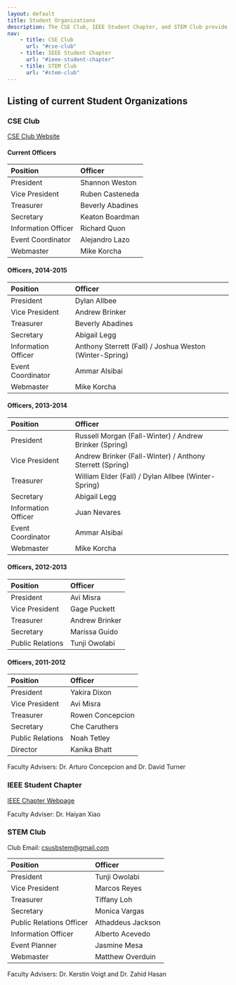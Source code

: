 ```yaml
---
layout: default
title: Student Organizations
description: The CSE Club, IEEE Student Chapter, and STEM Club provide academic and professional opportunities to students in the School of Computer Science and Engineering.
nav:
    - title: CSE Club
      url: "#cse-club"
    - title: IEEE Student Chapter
      url: "#ieee-student-chapter"
    - title: STEM Club
      url: "#stem-club"
---
```


## Listing of current __Student Organizations__

### CSE Club

[CSE Club Website](http://cse-club.com/)

#### Current Officers

<table class='table-condensed'>
  <thead>
    <tr>
      <th style="text-align: left" scope="row">Position</th>
      <th style="text-align: left" scope="row">Officer</th>
    </tr>
  </thead>
  <tbody>
    <tr>
      <td style="text-align: left">President</td>
      <td style="text-align: left">Shannon Weston</td>
    </tr>
    <tr>
      <td style="text-align: left">Vice President</td>
      <td style="text-align: left">Ruben Casteneda</td>
    </tr>
    <tr>
      <td style="text-align: left">Treasurer</td>
      <td style="text-align: left">Beverly Abadines</td>
    </tr>
    <tr>
      <td style="text-align: left">Secretary</td>
      <td style="text-align: left">Keaton Boardman</td>
    </tr>
    <tr>
      <td style="text-align: left">Information Officer</td>
      <td style="text-align: left">Richard Quon</td>
    </tr>
    <tr>
      <td style="text-align: left">Event Coordinator</td>
      <td style="text-align: left">Alejandro Lazo</td>
    </tr>
    <tr>
      <td style="text-align: left">Webmaster</td>
      <td style="text-align: left">Mike Korcha</td>
    </tr>
  </tbody>
</table>

#### Officers, 2014-2015

<table class='table-condensed'>
  <thead>
    <tr>
      <th style="text-align: left" scope="row">Position</th>
      <th style="text-align: left" scope="row">Officer</th>
    </tr>
  </thead>
  <tbody>
    <tr>
      <td style="text-align: left">President</td>
      <td style="text-align: left">Dylan Allbee</td>
    </tr>
    <tr>
      <td style="text-align: left">Vice President</td>
      <td style="text-align: left">Andrew Brinker</td>
    </tr>
    <tr>
      <td style="text-align: left">Treasurer</td>
      <td style="text-align: left">Beverly Abadines</td>
    </tr>
    <tr>
      <td style="text-align: left">Secretary</td>
      <td style="text-align: left">Abigail Legg</td>
    </tr>
    <tr>
      <td style="text-align: left">Information Officer</td>
      <td style="text-align: left">Anthony Sterrett (Fall) / Joshua Weston (Winter-Spring)</td>
    </tr>
    <tr>
      <td style="text-align: left">Event Coordinator</td>
      <td style="text-align: left">Ammar Alsibai</td>
    </tr>
    <tr>
      <td style="text-align: left">Webmaster</td>
      <td style="text-align: left">Mike Korcha</td>
    </tr>
  </tbody>
</table>

#### Officers, 2013-2014

<table class='table-condensed'>
  <thead>
    <tr>
      <th style="text-align: left" scope="row">Position</th>
      <th style="text-align: left" scope="row">Officer</th>
    </tr>
  </thead>
  <tbody>
    <tr>
      <td style="text-align: left">President</td>
      <td style="text-align: left">Russell Morgan (Fall-Winter) / Andrew Brinker (Spring)</td>
    </tr>
    <tr>
      <td style="text-align: left">Vice President</td>
      <td style="text-align: left">Andrew Brinker (Fall-Winter) / Anthony Sterrett (Spring)</td>
    </tr>
    <tr>
      <td style="text-align: left">Treasurer</td>
      <td style="text-align: left">William Elder (Fall) / Dylan Allbee (Winter-Spring)</td>
    </tr>
    <tr>
      <td style="text-align: left">Secretary</td>
      <td style="text-align: left">Abigail Legg</td>
    </tr>
    <tr>
      <td style="text-align: left">Information Officer</td>
      <td style="text-align: left">Juan Nevares</td>
    </tr>
    <tr>
      <td style="text-align: left">Event Coordinator</td>
      <td style="text-align: left">Ammar Alsibai</td>
    </tr>
    <tr>
      <td style="text-align: left">Webmaster</td>
      <td style="text-align: left">Mike Korcha</td>
    </tr>
  </tbody>
</table>

#### Officers, 2012-2013

<table class='table-condensed'>
  <thead>
    <tr>
      <th style="text-align: left" scope="row">Position</th>
      <th style="text-align: left" scope="row">Officer</th>
    </tr>
  </thead>
  <tbody>
    <tr>
      <td style="text-align: left">President</td>
      <td style="text-align: left">Avi Misra</td>
    </tr>
    <tr>
      <td style="text-align: left">Vice President</td>
      <td style="text-align: left">Gage Puckett</td>
    </tr>
    <tr>
      <td style="text-align: left">Treasurer</td>
      <td style="text-align: left">Andrew Brinker</td>
    </tr>
    <tr>
      <td style="text-align: left">Secretary</td>
      <td style="text-align: left">Marissa Guido</td>
    </tr>
    <tr>
      <td style="text-align: left">Public Relations</td>
      <td style="text-align: left">Tunji Owolabi</td>
    </tr>
  </tbody>
</table>

#### Officers, 2011-2012

<table class='table-condensed'>
  <thead>
    <tr>
      <th style="text-align: left" scope="row">Position</th>
      <th style="text-align: left" scope="row">Officer</th>
    </tr>
  </thead>
  <tbody>
    <tr>
      <td style="text-align: left">President</td>
      <td style="text-align: left">Yakira Dixon</td>
    </tr>
    <tr>
      <td style="text-align: left">Vice President</td>
      <td style="text-align: left">Avi Misra</td>
    </tr>
    <tr>
      <td style="text-align: left">Treasurer</td>
      <td style="text-align: left">Rowen Concepcion</td>
    </tr>
    <tr>
      <td style="text-align: left">Secretary</td>
      <td style="text-align: left">Che Caruthers</td>
    </tr>
    <tr>
      <td style="text-align: left">Public Relations</td>
      <td style="text-align: left">Noah Tetley</td>
    </tr>
    <tr>
      <td style="text-align: left">Director</td>
      <td style="text-align: left">Kanika Bhatt</td>
    </tr>
  </tbody>
</table>

Faculty Advisers: Dr. Arturo Concepcion and Dr. David Turner

### IEEE Student Chapter

[IEEE Chapter Webpage](http://sites.ieee.org/sb-csusb/)

Faculty Adviser: Dr. Haiyan Xiao

### STEM Club

Club Email: csusbstem@gmail.com

<table class='table-condensed'>
  <thead>
    <tr>
      <th style="text-align: left" scope="row">Position</th>
      <th style="text-align: left" scope="row">Officer</th>
    </tr>
  </thead>
  <tbody>
    <tr>
      <td style="text-align: left">President</td>
      <td style="text-align: left">Tunji Owolabi</td>
    </tr>
    <tr>
      <td style="text-align: left">Vice President</td>
      <td style="text-align: left">Marcos Reyes</td>
    </tr>
    <tr>
      <td style="text-align: left">Treasurer</td>
      <td style="text-align: left">Tiffany Loh</td>
    </tr>
    <tr>
      <td style="text-align: left">Secretary</td>
      <td style="text-align: left">Monica Vargas</td>
    </tr>
    <tr>
      <td style="text-align: left">Public Relations Officer</td>
      <td style="text-align: left">Athaddeus Jackson</td>
    </tr>
    <tr>
      <td style="text-align: left">Information Officer</td>
      <td style="text-align: left">Alberto Acevedo</td>
    </tr>
    <tr>
      <td style="text-align: left">Event Planner</td>
      <td style="text-align: left">Jasmine Mesa</td>
    </tr>
    <tr>
      <td style="text-align: left">Webmaster</td>
      <td style="text-align: left">Matthew Overduin</td>
    </tr>
  </tbody>
</table>

Faculty Advisers: Dr. Kerstin Voigt and Dr. Zahid Hasan
